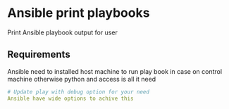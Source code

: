 # Ansible print playbooks
Print Ansible playbook output for user 

## Requirements
Ansible need to installed host machine to run play book in case on control machine otherwise python and access is all it need 


```yaml
# Update play with debug option for your need 
Ansible have wide options to achive this  
```

